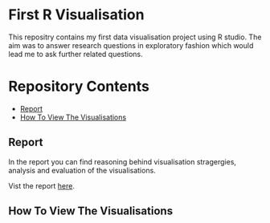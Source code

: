 # First R Visualisation

This repositry contains my first data visualisation project using R studio. The aim was to answer research questions in exploratory fashion which would lead me to ask further related questions.

# Repository Contents
* [Report](#report)
* [How To View The Visualisations](#webpage)




## <a name="report"> Report </a>

In the report you can find reasoning behind visualisation stragergies, analysis and evaluation of the visualisations.

Vist the report [here](/Report.pdf).

## <a name="webpage"> How To View The Visualisations </a>
